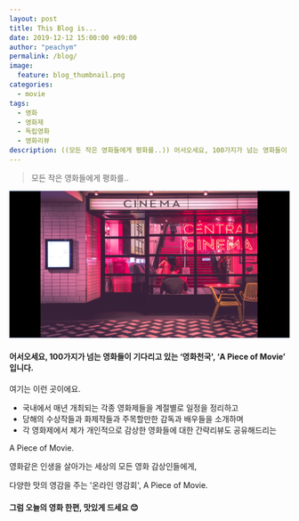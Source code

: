 ```yaml
---
layout: post
title: This Blog is...
date: 2019-12-12 15:00:00 +09:00
author: "peachym"
permalink: /blog/
image:
  feature: blog_thumbnail.png
categories:
  - movie
tags:
  - 영화
  - 영화제
  - 독립영화
  - 영화리뷰
description: ((모든 작은 영화들에게 평화를..)) 어서오세요, 100가지가 넘는 영화들이 기다리고 있는 ‘영화천국, ‘A Piece of Movie’ 입니다.. 그럼 오늘의 영화 한편, 맛있게 드세요 😊
---
```


 

 

>  모든 작은 영화들에게 평화를..



 ![어피스오브무비](/img/post/01/blog_thumbnail.png)





#### 어서오세요, 100가지가 넘는 영화들이 기다리고 있는 ‘영화천국', ‘A Piece of Movie’ 입니다.

 



여기는 이런 곳이에요.

* 국내에서 매년 개최되는 각종 영화제들을 계절별로 일정을 정리하고
* 당해의 수상작들과 화제작들과 주목할만한 감독과 배우들을 소개하며
* 각 영화제에서 제가 개인적으로 감상한 영화들에 대한 간략리뷰도 공유해드리는

 A Piece of Movie.



영화같은 인생을 살아가는 세상의 모든 영화 감상인들에게,

다양한 맛의 영감을 주는 '온라인 영감회', A Piece of Movie.





#### 그럼 오늘의 영화 한편, 맛있게 드세요 😊